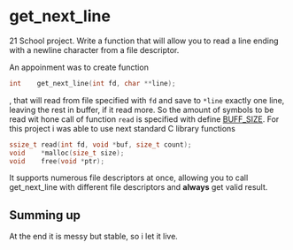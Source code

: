 # get_next_line
21 School project. Write a function that will allow you to read a line ending with a newline character from a file descriptor.

An appoinment was to create function
```c
int    get_next_line(int fd, char **line);
```
, that will read from file specified with `fd` and save to `*line` exactly one line, leaving the rest in buffer, if it read more. So the amount of symbols to be read wit hone call of function `read` is specified with define [BUFF_SIZE](get_next_line.h). For this project i was able to use next standard C library functions
```c
ssize_t read(int fd, void *buf, size_t count);
void    *malloc(size_t size);
void    free(void *ptr);
```
It supports numerous file descriptors at once, allowing you to call get_next_line with different file descriptors and **always** get valid result.

## Summing up
At the end it is messy but stable, so i let it live.
